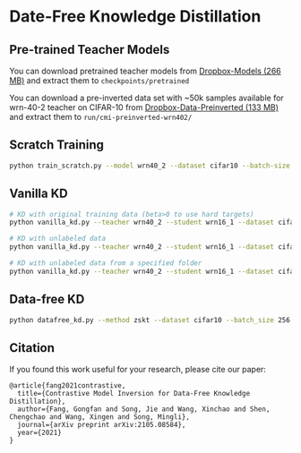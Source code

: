 # Date-Free Knowledge Distillation

## Pre-trained Teacher Models

You can download pretrained teacher models from [Dropbox-Models (266 MB)](https://www.dropbox.com/sh/w8xehuk7debnka3/AABhoazFReE_5mMeyvb4iUWoa?dl=0) and extract them to `checkpoints/pretrained`

You can download a pre-inverted data set with ~50k samples available for wrn-40-2 teacher on CIFAR-10 from [Dropbox-Data-Preinverted (133 MB)](https://www.dropbox.com/s/enaj6c63heq5n4j/cmi-preinverted-wrn402.zip?dl=0) and extract them to `run/cmi-preinverted-wrn402/`


## Scratch Training

```bash
python train_scratch.py --model wrn40_2 --dataset cifar10 --batch-size 256 --lr 0.1 --epoch 200 --gpu 0
```

## Vanilla KD

```bash
# KD with original training data (beta>0 to use hard targets)
python vanilla_kd.py --teacher wrn40_2 --student wrn16_1 --dataset cifar10 --transfer_set cifar10 --beta 0.1 --batch-size 128 --lr 0.1 --epoch 200 --gpu 0 

# KD with unlabeled data
python vanilla_kd.py --teacher wrn40_2 --student wrn16_1 --dataset cifar10 --transfer_set cifar100 --beta 0 --batch-size 128 --lr 0.1 --epoch 200 --gpu 0 

# KD with unlabeled data from a specified folder
python vanilla_kd.py --teacher wrn40_2 --student wrn16_1 --dataset cifar10 --transfer_set run/cmi --beta 0 --batch-size 128 --lr 0.1 --epoch 200 --gpu 0 
```

## Data-free KD

```bash
python datafree_kd.py --method zskt --dataset cifar10 --batch_size 256 --teacher wrn40_2 --student wrn16_1 --lr 0.1 --epochs 200 --kd_steps 5 --ep_steps 400 --g_steps 1 --lr_g 1e-3 --adv 1 --T 20 --bn 0 --oh 0 --act 0 --balance 0 --gpu 0 --seed 0
```

## Citation
If you found this work useful for your research, please cite our paper:
```
@article{fang2021contrastive,
  title={Contrastive Model Inversion for Data-Free Knowledge Distillation},
  author={Fang, Gongfan and Song, Jie and Wang, Xinchao and Shen, Chengchao and Wang, Xingen and Song, Mingli},
  journal={arXiv preprint arXiv:2105.08584},
  year={2021}
}
```
